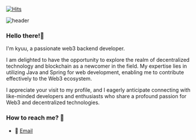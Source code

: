 
  
[![Hits](https://hits.seeyoufarm.com/api/count/incr/badge.svg?url=https%3A%2F%2Fgithub.com%2Fgjbae1212%2Fhit-counter&count_bg=%23DCEAFF&title_bg=%23DCEAFF&icon=&icon_color=%23FFFFFF&title=viewer&edge_flat=false)](https://hits.seeyoufarm.com)


![header](https://capsule-render.vercel.app/api?type=wave&color=gradient&height=300&section=footer&text=Hi%20I'm%20Kyuu!&fontSize=70)


### Hello there!👋 

I'm kyuu, a passionate web3 backend developer. 

I am delighted to have the opportunity to explore the realm of decentralized technology and blockchain as a newcomer in the field. 
My expertise lies in utilizing Java and Spring for web development, enabling me to contribute effectively to the Web3 ecosystem.

I appreciate your visit to my profile, and I eagerly anticipate connecting with like-minded developers and enthusiasts who share a profound passion for Web3 and decentralized technologies.



### How to reach me? 🤔
  
- 📮 [Email](kyuung09@gmail.com)

